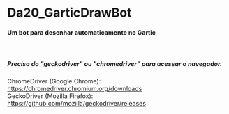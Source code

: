 # Da20_GarticDrawBot
#### Um bot para desenhar automaticamente no Gartic
&nbsp;
&nbsp;

##### Precisa do "geckodriver" ou "chromedriver" para acessar o navegador.

ChromeDriver (Google Chrome):   https://chromedriver.chromium.org/downloads  
GeckoDriver (Mozilla Firefox):  https://github.com/mozilla/geckodriver/releases  
